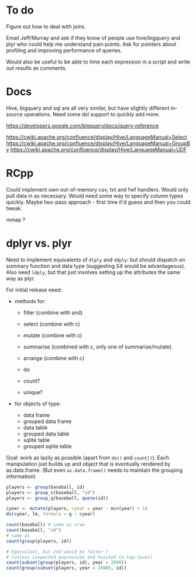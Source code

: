 # To do

Figure out how to deal with joins. 

Email Jeff/Murray and ask if they know of people use hive/bigquery and plyr who could help me understand pain points. Ask for pointers about profiling and improving performance of queries.

Would also be useful to be able to time each expression in a script and write out results as comments.

# Docs

Hive, bigquery and sql are all very similar, but have slightly different in-source operations.  Need some dsl support to quickly add more.

https://developers.google.com/bigquery/docs/query-reference

https://cwiki.apache.org/confluence/display/Hive/LanguageManual+Select
https://cwiki.apache.org/confluence/display/Hive/LanguageManual+GroupBy
https://cwiki.apache.org/confluence/display/Hive/LanguageManual+UDF

# RCpp

Could implement own out-of-memory csv, txt and fwf handlers. Would only pull data in as necessary.  Would need some way to specify column types quickly.  Maybe two-pass approach - first time it'd guess and then you could tweak.

mmap ?

# dplyr vs. plyr

Need to implement equivalents of `dlply` and `ddply`: but should dispatch on summary function and data type (suggesting S4 would be advantageous). Also need `ldply`, but that just involves setting up the attributes the same way as plyr.

For initial release need:

* methods for: 
  * filter (combine with and)
  * select (combine with c)
  * mutate (combine with c)
  * summarise (combined with c, only one of summarise/mutate)
  * arrange (combine with c)
  
  * do
  * count?
  * unique?

* for objects of type:
  * data frame
  * grouped data frame
  * data table
  * grouped data table
  * sqlite table
  * grouped sqlite table

Goal: work as lazily as possible (apart from `do()` and `count()`). Each manipulation just builds up and object that is eventually rendered by as.data.frame. (But even `as.data.frame()` needs to maintain the grouping information)

```R
players <- group(baseball, id)
players <- group_s(baseball, "id")
players <- group_q(baseball, quote(id))

cyear <- mutate(players, cyear = year - min(year) + 1)
do(cyear, lm, formula = g ~ cyear)

count(baseball) # same as nrow
count(baseball, "id")
# same as
count(group(players, id))

# Equivalent, but 2nd would be faster ?
# (unless inspected expression and hoisted to top-level)
count(subset(group(players, id), year > 2000))
count(group(subset(players, year > 2000), id))
```
